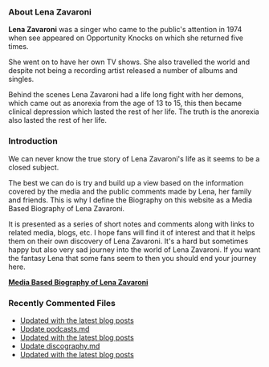 ### About Lena Zavaroni

<p><strong>Lena Zavaroni</strong> was a singer who came to the public's attention in 1974 when see appeared on Opportunity Knocks on which she returned five times.</p>

<p>She went on to have her own TV shows. She also travelled the world and despite not being a recording artist released a number of albums and singles.</p>

<p>Behind the scenes Lena Zavaroni had a life long fight with her demons, which came out as anorexia from the age of 13 to 15, this then became clinical depression which lasted the rest of her life. The truth is the anorexia also lasted the rest of her life.</p>

### Introduction

<p>We can never know the true story of Lena Zavaroni's life as it seems to be a closed subject.</p>

<p>The best we can do is try and build up a view based on the information covered by the media and the public comments made by Lena, her family and friends. This is why I define the Biography on this website as a Media Based Biography of Lena Zavaroni.</p>

<p>It is presented as a series of short notes and comments along with links to related media, blogs, etc. I hope fans will find it of interest and that it helps them on their own discovery of Lena Zavaroni. It's a hard but sometimes happy but also very sad journey into the world of Lena Zavaroni. If you want the fantasy Lena that some fans seem to then you should end your journey here.</p>

<a href="https://fanzoflenazavaroni.github.io/biography/lena-zavaroni/"><strong>Media Based Biography of Lena Zavaroni</strong></a>

### Recently Commented Files

<!-- BLOG-POST-LIST:START -->
- [Updated with the latest blog posts](https://github.com/FanzOfLenaZavaroni/fanzoflenazavaroni.github.io/commit/f7f31541488249193c88e374f3f17d48cd3efd67)
- [Update podcasts.md](https://github.com/FanzOfLenaZavaroni/fanzoflenazavaroni.github.io/commit/ca719b3f88aa52b8e2f33619f387d60291836a82)
- [Updated with the latest blog posts](https://github.com/FanzOfLenaZavaroni/fanzoflenazavaroni.github.io/commit/4b7ac3a9a1547d93bd91905a821aa5b6d5061264)
- [Update discography.md](https://github.com/FanzOfLenaZavaroni/fanzoflenazavaroni.github.io/commit/13fc6660be7a7b7cb4ac1173fdb8db00b941f1c8)
- [Updated with the latest blog posts](https://github.com/FanzOfLenaZavaroni/fanzoflenazavaroni.github.io/commit/e2b7ddd6d49e1ef877537a9dca3e2f372814973d)
<!-- BLOG-POST-LIST:END -->
